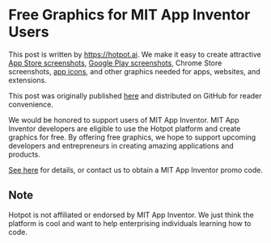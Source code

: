 # Free Graphics for MIT App Inventor Users

This post is written by https://hotpot.ai. We make it easy to create attractive [App Store screenshots](https://hotpot.ai/templates/iphone_xs_max?s=github), [Google Play screenshots](https://hotpot.ai/templates/samsung_s9?s=github), Chrome Store screenshots, [app icons](https://hotpot.ai/templates/app_store_icon), and other graphics needed for apps, websites, and extensions.

This post was originally published [here](https://hotpot.ai/mit_app_inventor?s=github) and distributed on GitHub for reader convenience.

We would be honored to support users of MIT App Inventor. MIT App Inventor developers are eligible to use the Hotpot platform and create graphics for free. By offering free graphics, we hope to support upcoming developers and entrepreneurs in creating amazing applications and products.

[See here](https://hotpot.ai/pricing?s=github) for details, or contact us to obtain a MIT App Inventor promo code.

## Note
Hotpot is not affiliated or endorsed by MIT App Inventor. We just think the platform is cool and want to help enterprising individuals learning how to code.
